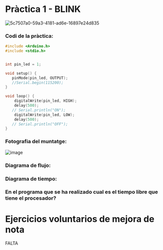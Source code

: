 # Pràctica 1 - BLINK

![5c7507a0-59a3-4181-ad6e-16897e24d835](https://user-images.githubusercontent.com/125595278/229864889-028457f1-bde3-4d38-8ba7-c6410d52bcb3.jpg)


### Codi de la pràctica:


```c
#include <Arduino.h>
#include <stdio.h>


int pin_led = 1;

void setup() {
   pinMode(pin_led, OUTPUT);
   //Serial.begin(115200);
}

void loop() {
    digitalWrite(pin_led, HIGH);
    delay(500);
   // Serial.println("ON");
    digitalWrite(pin_led, LOW);
    delay(500);
   // Serial.println("OFF");
}
```




### Fotografia del muntatge:

![image](https://user-images.githubusercontent.com/125595278/228271323-8b68768b-2fe1-4682-969f-68d08eb3e5ee.png)





### Diagrama de flujo:






### Diagrama de tiempo:








### En el programa que se ha realizado cual es el tiempo libre que tiene el procesador?







# Ejercicios voluntarios de mejora de nota

FALTA


